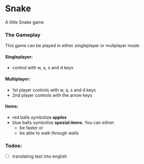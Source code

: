 # Snake
A little Snake game

### The Gameplay
This game can be played in either singleplayer or muliplayer mode

#### Singleplayer:
- control with w, a, s and  d keys

#### Multiplayer:
- 1st player controls with w, a, s and  d keys
- 2nd player controls with the arrow keys

#### Items:
- red balls symbolize **apples**
- blue balls symbolize **spezial items**. You can either:
  - be faster or
  - be able to walk through walls
  
### Todos:
- [ ] translating text into english
